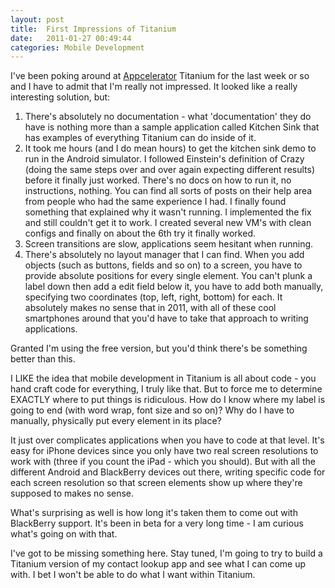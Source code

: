 ```yaml
---
layout: post
title:  First Impressions of Titanium
date:   2011-01-27 00:49:44
categories: Mobile Development
---
```

I've been poking around at [Appcelerator](http://www.appcelerator.com) Titanium for the last week or so and I have to admit that I'm really not impressed. It looked like a really interesting solution, but:

1.  There's absolutely no documentation - what 'documentation' they do have is nothing more than a sample application called Kitchen Sink that has examples of everything Titanium can do inside of it.
2.  It took me hours (and I do mean hours) to get the kitchen sink demo to run in the Android simulator. I followed Einstein's definition of Crazy (doing the same steps over and over again expecting different results) before it finally just worked. There's no docs on how to run it, no instructions, nothing. You can find all sorts of posts on their help area from people who had the same experience I had. I finally found something that explained why it wasn't running. I implemented the fix and still couldn't get it to work. I created several new VM's with clean configs and finally on about the 6th try it finally worked.
3.  Screen transitions are slow, applications seem hesitant when running.
4.  There's absolutely no layout manager that I can find. When you add objects (such as buttons, fields and so on) to a screen, you have to provide absolute positions for every single element. You can't plunk a label down then add a edit field below it, you have to add both manually, specifying two coordinates (top, left, right, bottom) for each. It absolutely makes no sense that in 2011, with all of these cool smartphones around that you'd have to take that approach to writing applications.

Granted I'm using the free version, but you'd think there's be something better than this.

I LIKE the idea that mobile development in Titanium is all about code - you hand craft code for everything, I truly like that. But to force me to determine EXACTLY where to put things is ridiculous. How do I know where my label is going to end (with word wrap, font size and so on)? Why do I have to manually, physically put every element in its place?

It just over complicates applications when you have to code at that level. It's easy for iPhone devices since you only have two real screen resolutions to work with (three if you count the iPad - which you should). But with all the different Android and BlackBerry devices out there, writing specific code for each screen resolution so that screen elements show up where they're supposed to makes no sense.

What's surprising as well is how long it's taken them to come out with BlackBerry support. It's been in beta for a very long time - I am curious what's going on with that.

I've got to be missing something here. Stay tuned, I'm going to try to build a Titanium version of my contact lookup app and see what I can come up with. I bet I won't be able to do what I want within Titanium.